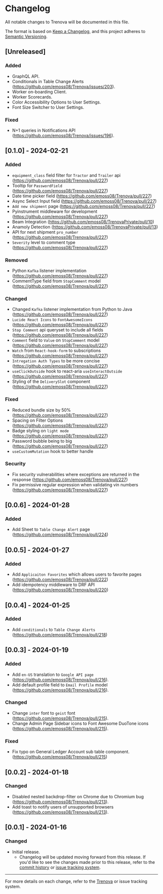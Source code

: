 # Changelog

All notable changes to Trenova will be documented in this file.

The format is based on [Keep a Changelog](https://keepachangelog.com/en/1.0.0/),
and this project adheres to [Semantic Versioning](https://semver.org/spec/v2.0.0.html).

## [Unreleased]

### Added

- GraphQL API.
- Conditionals in Table Change Alerts (https://github.com/emoss08/Trenova/issues/203).
- Worker on-boarding Client.
- Worker Scorecards.
- Color Accessibility Options to User Settings.
- Font Size Switcher to User Settings.

### Fixed

- N+1 queries in Notifications API (https://github.com/emoss08/Trenova/issues/196).

## [0.1.0] - 2024-02-21

### Added
- `equipment_class` field filter for `Tractor` and `Trailer` api (https://github.com/emoss08/Trenova/pull/227)
- Tooltip for `PasswordField` (https://github.com/emoss08/Trenova/pull/227)
- Date time picker field (https://github.com/emoss08/Trenova/pull/227)
- Async Select Input field (https://github.com/emoss08/Trenova/pull/227)
- `Add new shipment` page (https://github.com/emoss08/Trenova/pull/227)
- Pyinstrument middleware for development (https://github.com/emoss08/Trenova/pull/227)
- Beam Integration (https://github.com/emoss08/TrenovaPrivate/pull/10)
- Anamoly Detection (https://github.com/emoss08/TrenovaPrivate/pull/13)
- API for next shipment `pro_number` (https://github.com/emoss08/Trenova/pull/227)
- `Severity` level to comment type (https://github.com/emoss08/Trenova/pull/227)

### Removed
- Python `Kafka` listener implementation (https://github.com/emoss08/Trenova/pull/227)
- CommentType field from `StopComment` model (https://github.com/emoss08/Trenova/pull/227)

### Changed
- Changed `Kafka` listener implementation from Python to Java (https://github.com/emoss08/Trenova/pull/227)
- `Lucide React Icons` to `FontAwesomeIcons` (https://github.com/emoss08/Trenova/pull/227)
- `Stop Comment` api queryset to include all fields (https://github.com/emoss08/Trenova/pull/227)
- `Comment` field to `Value` on `StopComment` model (https://github.com/emoss08/Trenova/pull/227)
- `Watch` from `React-hook-form` to subscriptions (https://github.com/emoss08/Trenova/pull/227)
- `Intregation Auth Types` to be more concise (https://github.com/emoss08/Trenova/pull/227)
- `useClickOutside` hook to react-aria `useInteractOutside` (https://github.com/emoss08/Trenova/pull/227)
- Styling of the `DeliverySlot` component (https://github.com/emoss08/Trenova/pull/227)

### Fixed
- Reduced bundle size by 50% (https://github.com/emoss08/Trenova/pull/227)
- Spacing on Filter Options (https://github.com/emoss08/Trenova/pull/227)
- Badge styling on `light mode` (https://github.com/emoss08/Trenova/pull/227)
- Password bubble being to big (https://github.com/emoss08/Trenova/pull/227)
- `useCustomMutation` hook to better handle 

### Security
- Fix security vulnerabilities where exceptions are returned in the response (https://github.com/emoss08/Trenova/pull/227)
- Fix permissive regular expression when validating vin numbers (https://github.com/emoss08/Trenova/pull/227)


## [0.0.6] - 2024-01-28

### Added
- Add Sheet to `Table Change Alert` page (https://github.com/emoss08/Trenova/pull/224)

## [0.0.5] - 2024-01-27

### Added
- Add `Applicaiton Favorites` which allows users to favorite pages (https://github.com/emoss08/Trenova/pull/222)
- Add idempotency middleware to DRF API (https://github.com/emoss08/Trenova/pull/220)

## [0.0.4] - 2024-01-25

### Added
- Add `conditionals` to `Table Change Alerts` (https://github.com/emoss08/Trenova/pull/218)

## [0.0.3] - 2024-01-19

### Added
- Add `en-US` translation to `Google API page` (https://github.com/emoss08/Trenova/pull/216).
- Add default profile field to `Email Profile` model (https://github.com/emoss08/Trenova/pull/216).

### Changed
- Change `inter` font to `geist` font (https://github.com/emoss08/Trenova/pull/215).
- Change Admin Page Sidebar icons to Font Awesome DuoTone icons (https://github.com/emoss08/Trenova/pull/215).

### Fixed
- Fix typo on General Ledger Account sub table component. (https://github.com/emoss08/Trenova/pull/215)

## [0.0.2] - 2024-01-18

### Changed
- Disabled nested backdrop-filter on Chrome due to Chromium bug (https://github.com/emoss08/Trenova/pull/213).
- Add toast to notify users of unsupported browsers (https://github.com/emoss08/Trenova/pull/213).

## [0.0.1] - 2024-01-16

### Changed
- Initial release.
    - Changelog will be updated moving forward from this release. If you'd like to see the changes made prior to this release, refer to the [commit history](https://github.com/emoss08/Trenova/commits/master/) or [issue tracking system](https://github.com/emoss08/Trenova/issues).

---

For more details on each change, refer to the [Trenova](https://github.com/emoss08/trenova) or issue tracking system.
